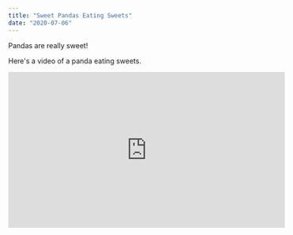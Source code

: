 ```yaml
---
title: "Sweet Pandas Eating Sweets"
date: "2020-07-06"
---
```


Pandas are really sweet!

Here's a video of a panda eating sweets.

<iframe width="560" height="315" src="https://www.youtube.com/embed/4n0xNbfJLR8" frameborder="0" allowfullscreen></iframe>
